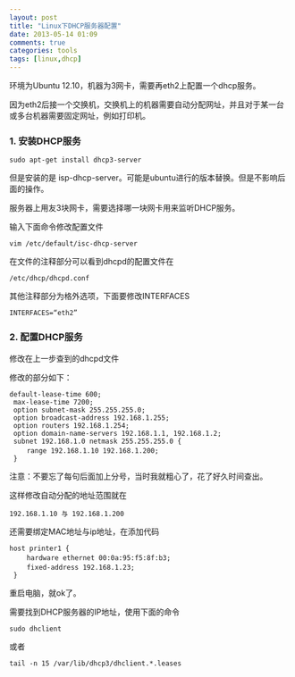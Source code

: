 ```yaml
---
layout: post
title: "Linux下DHCP服务器配置"
date: 2013-05-14 01:09
comments: true
categories: tools
tags: [linux,dhcp]
---
```


环境为Ubuntu 12.10，机器为3网卡，需要再eth2上配置一个dhcp服务。

因为eth2后接一个交换机，交换机上的机器需要自动分配网址，并且对于某一台或多台机器需要固定网址，例如打印机。

###  1.   安装DHCP服务

    sudo apt-get install dhcp3-server

但是安装的是
isp-dhcp-server。可能是ubuntu进行的版本替换。但是不影响后面的操作。

服务器上用友3块网卡，需要选择哪一块网卡用来监听DHCP服务。

输入下面命令修改配置文件

    vim /etc/default/isc-dhcp-server

在文件的注释部分可以看到dhcpd的配置文件在

    /etc/dhcp/dhcpd.conf

其他注释部分为格外选项，下面要修改INTERFACES

    INTERFACES=“eth2”
<!--more-->
### 2.  配置DHCP服务

修改在上一步查到的dhcpd文件

修改的部分如下：

    default-lease-time 600;
     max-lease-time 7200;
     option subnet-mask 255.255.255.0;
     option broadcast-address 192.168.1.255;
     option routers 192.168.1.254;
     option domain-name-servers 192.168.1.1, 192.168.1.2;
     subnet 192.168.1.0 netmask 255.255.255.0 {
     　　range 192.168.1.10 192.168.1.200;
     }

注意：不要忘了每句后面加上分号，当时我就粗心了，花了好久时间查出。

这样修改自动分配的地址范围就在

    192.168.1.10 与 192.168.1.200

还需要绑定MAC地址与ip地址，在添加代码

    host printer1 {
     　　hardware ethernet 00:0a:95:f5:8f:b3;
     　　fixed-address 192.168.1.23;
     }

重启电脑，就ok了。

需要找到DHCP服务器的IP地址，使用下面的命令

    sudo dhclient

或者

    tail -n 15 /var/lib/dhcp3/dhclient.*.leases

 
